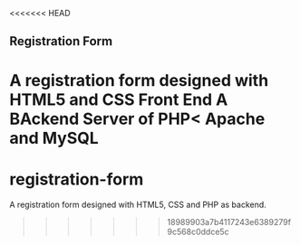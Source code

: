 <<<<<<< HEAD
## Registration Form

A registration form designed with HTML5 and CSS Front End
A BAckend Server of PHP< Apache and MySQL
=======
# registration-form
A registration form designed with HTML5, CSS and PHP as backend.
>>>>>>> 18989903a7b4117243e6389279f9c568c0ddce5c

